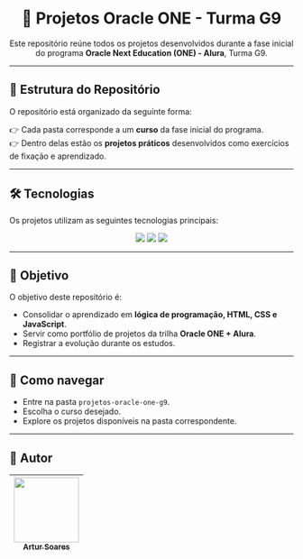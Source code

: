 <h1 align="center">🚀 Projetos Oracle ONE - Turma G9</h1>

<p align="center">
  Este repositório reúne todos os projetos desenvolvidos durante a fase inicial do programa 
  <strong>Oracle Next Education (ONE) - Alura</strong>, Turma G9.  
</p>

---

## 📂 Estrutura do Repositório

O repositório está organizado da seguinte forma:


👉 Cada pasta corresponde a um **curso** da fase inicial do programa.  
👉 Dentro delas estão os **projetos práticos** desenvolvidos como exercícios de fixação e aprendizado.  

---

## 🛠️ Tecnologias

Os projetos utilizam as seguintes tecnologias principais:

<div align="center">
  <img src="https://img.shields.io/badge/HTML-239120?style=for-the-badge&logo=html5&logoColor=white">
  <img src="https://img.shields.io/badge/CSS-264de4?style=for-the-badge&logo=css3&logoColor=white">
  <img src="https://img.shields.io/badge/JavaScript-f7df1e?style=for-the-badge&logo=javascript&logoColor=black">
</div>

---

## 🎯 Objetivo

O objetivo deste repositório é:

- Consolidar o aprendizado em **lógica de programação, HTML, CSS e JavaScript**.
- Servir como portfólio de projetos da trilha **Oracle ONE + Alura**.
- Registrar a evolução durante os estudos.

---

## 📌 Como navegar

- Entre na pasta `projetos-oracle-one-g9`.
- Escolha o curso desejado.
- Explore os projetos disponíveis na pasta correspondente.  

---

## 👤 Autor

| [<img loading="lazy" src="https://avatars.githubusercontent.com/u/138586458?v=4" width=115><br><sub>Artur Soares</sub>](https://github.com/arthursoars) |
| :---: |
